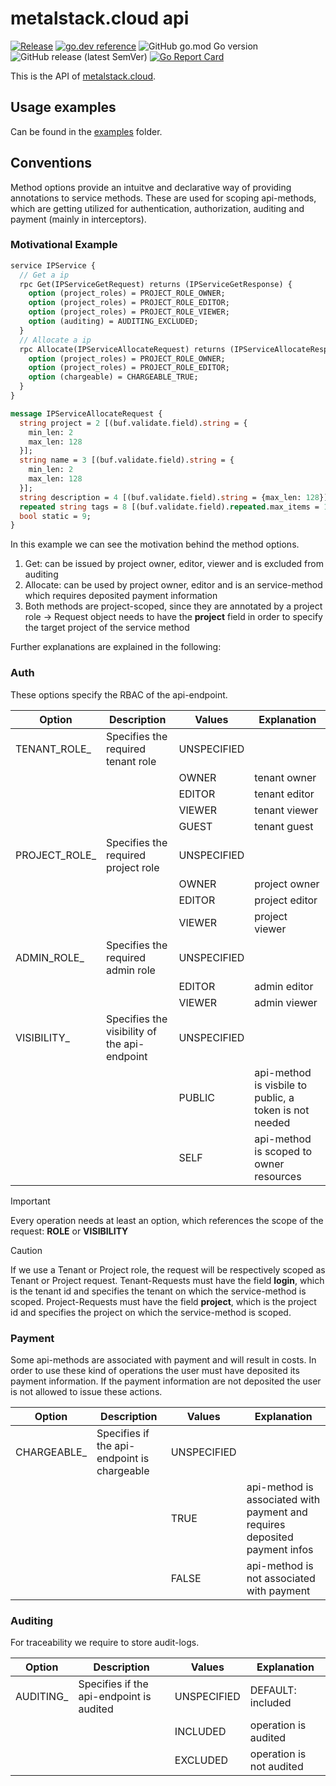 # metalstack.cloud api

[![Release](https://github.com/metal-stack-cloud/api/actions/workflows/main.yml/badge.svg)](https://github.com/metal-stack-cloud/api/actions/workflows/main.yml) [![go.dev reference](https://img.shields.io/badge/go.dev-reference-007d9c?logo=go&logoColor=white&style=flat-square)](https://pkg.go.dev/github.com/metal-stack-cloud/api) ![GitHub go.mod Go version](https://img.shields.io/github/go-mod/go-version/metal-stack-cloud/api) ![GitHub release (latest SemVer)](https://img.shields.io/github/v/release/metal-stack-cloud/api) [![Go Report Card](https://goreportcard.com/badge/github.com/metal-stack-cloud/api)](https://goreportcard.com/report/github.com/metal-stack-cloud/api)

This is the API of [metalstack.cloud](https://metalstack.cloud).

## Usage examples

Can be found in the [examples](examples/) folder.

## Conventions

Method options provide an intuitve and declarative way of providing annotations to service methods.
These are used for scoping api-methods, which are getting utilized for authentication, authorization, auditing and payment (mainly in interceptors).

### Motivational Example

```proto
service IPService {
  // Get a ip
  rpc Get(IPServiceGetRequest) returns (IPServiceGetResponse) {
    option (project_roles) = PROJECT_ROLE_OWNER;
    option (project_roles) = PROJECT_ROLE_EDITOR;
    option (project_roles) = PROJECT_ROLE_VIEWER;
    option (auditing) = AUDITING_EXCLUDED;
  }
  // Allocate a ip
  rpc Allocate(IPServiceAllocateRequest) returns (IPServiceAllocateResponse) {
    option (project_roles) = PROJECT_ROLE_OWNER;
    option (project_roles) = PROJECT_ROLE_EDITOR;
    option (chargeable) = CHARGEABLE_TRUE;
  }
}

message IPServiceAllocateRequest {
  string project = 2 [(buf.validate.field).string = {
    min_len: 2
    max_len: 128
  }];
  string name = 3 [(buf.validate.field).string = {
    min_len: 2
    max_len: 128
  }];
  string description = 4 [(buf.validate.field).string = {max_len: 128}];
  repeated string tags = 8 [(buf.validate.field).repeated.max_items = 100];
  bool static = 9;
}
```

In this example we can see the motivation behind the method options.

1. Get: can be issued by project owner, editor, viewer and is excluded from auditing
2. Allocate: can be used by project owner, editor and is an service-method which requires deposited payment information
3. Both methods are project-scoped, since they are annotated by a project role -> Request object needs to have the **project** field in order to specify the target project of the service method

Further explanations are explained in the following:

### Auth

These options specify the RBAC of the api-endpoint.

| Option         | Description                                  | Values      | Explanation                                            |
| -------------- | -------------------------------------------- | ----------- | ------------------------------------------------------ |
| TENANT_ROLE\_  | Specifies the required tenant role           | UNSPECIFIED |                                                        |
|                |                                              | OWNER       | tenant owner                                           |
|                |                                              | EDITOR      | tenant editor                                          |
|                |                                              | VIEWER      | tenant viewer                                          |
|                |                                              | GUEST       | tenant guest                                           |
| PROJECT_ROLE\_ | Specifies the required project role          | UNSPECIFIED |                                                        |
|                |                                              | OWNER       | project owner                                          |
|                |                                              | EDITOR      | project editor                                         |
|                |                                              | VIEWER      | project viewer                                         |
| ADMIN_ROLE\_   | Specifies the required admin role            | UNSPECIFIED |                                                        |
|                |                                              | EDITOR      | admin editor                                           |
|                |                                              | VIEWER      | admin viewer                                           |
| VISIBILITY\_   | Specifies the visibility of the api-endpoint | UNSPECIFIED |                                                        |
|                |                                              | PUBLIC      | api-method is visbile to public, a token is not needed |
|                |                                              | SELF        | api-method is scoped to owner resources                |

> [!IMPORTANT]
>
> Every operation needs at least an option, which references the scope of the request: **ROLE** or **VISIBILITY**

> [!CAUTION]
>
> If we use a Tenant or Project role, the request will be respectively scoped as Tenant or Project request.
> Tenant-Requests must have the field **login**, which is the tenant id and specifies the tenant on which the service-method is scoped.
> Project-Requests must have the field **project**, which is the project id and specifies the project on which the service-method is scoped.

### Payment

Some api-methods are associated with payment and will result in costs. In order to use these kind of operations the user must have deposited its payment information.
If the payment information are not deposited the user is not allowed to issue these actions.

| Option       | Description                                 | Values      | Explanation                                                                |
| ------------ | ------------------------------------------- | ----------- | -------------------------------------------------------------------------- |
| CHARGEABLE\_ | Specifies if the api-endpoint is chargeable | UNSPECIFIED |                                                                            |
|              |                                             | TRUE        | api-method is associated with payment and requires deposited payment infos |
|              |                                             | FALSE       | api-method is not associated with payment                                  |

### Auditing

For traceability we require to store audit-logs.

| Option     | Description                              | Values      | Explanation              |
| ---------- | ---------------------------------------- | ----------- | ------------------------ |
| AUDITING\_ | Specifies if the api-endpoint is audited | UNSPECIFIED | DEFAULT: included        |
|            |                                          | INCLUDED    | operation is audited     |
|            |                                          | EXCLUDED    | operation is not audited |
